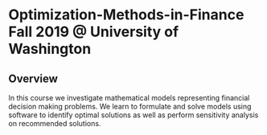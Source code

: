 # Optimization-Methods-in-Finance Fall 2019 @ University of Washington
## Overview
In this course we investigate mathematical models representing financial decision making problems. We learn to formulate and solve models using software to identify optimal solutions as well as perform sensitivity analysis on recommended solutions.

